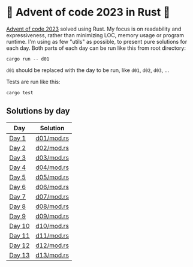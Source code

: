 # 🎄 Advent of code 2023 in Rust 🎄

[Advent of code 2023](https://adventofcode.com/2023) solved using Rust.
My focus is on readability and expressiveness, rather than minimizing LOC, memory usage or program runtime. I'm using as
few "utils" as possible, to present pure solutions for each day.
Both parts of each day can be run like this from root directory:

```shell
cargo run -- d01
```

`d01` should be replaced with the day to be run, like `d01`, `d02`, `d03`, ...

Tests are run like this:

```shell
cargo test
```

## Solutions by day

| Day                                            | Solution                                                                            |
|------------------------------------------------|-------------------------------------------------------------------------------------|
| [Day 1](https://adventofcode.com/2023/day/1)   | [d01/mod.rs](https://github.com/DaDom/advent_of_code_2023/blob/main/src/d01/mod.rs) |
| [Day 2](https://adventofcode.com/2023/day/2)   | [d02/mod.rs](https://github.com/DaDom/advent_of_code_2023/blob/main/src/d02/mod.rs) |
| [Day 3](https://adventofcode.com/2023/day/3)   | [d03/mod.rs](https://github.com/DaDom/advent_of_code_2023/blob/main/src/d03/mod.rs) |
| [Day 4](https://adventofcode.com/2023/day/4)   | [d04/mod.rs](https://github.com/DaDom/advent_of_code_2023/blob/main/src/d04/mod.rs) |
| [Day 5](https://adventofcode.com/2023/day/5)   | [d05/mod.rs](https://github.com/DaDom/advent_of_code_2023/blob/main/src/d05/mod.rs) |
| [Day 6](https://adventofcode.com/2023/day/6)   | [d06/mod.rs](https://github.com/DaDom/advent_of_code_2023/blob/main/src/d06/mod.rs) |
| [Day 7](https://adventofcode.com/2023/day/7)   | [d07/mod.rs](https://github.com/DaDom/advent_of_code_2023/blob/main/src/d07/mod.rs) |
| [Day 8](https://adventofcode.com/2023/day/8)   | [d08/mod.rs](https://github.com/DaDom/advent_of_code_2023/blob/main/src/d08/mod.rs) |
| [Day 9](https://adventofcode.com/2023/day/9)   | [d09/mod.rs](https://github.com/DaDom/advent_of_code_2023/blob/main/src/d09/mod.rs) |
| [Day 10](https://adventofcode.com/2023/day/10) | [d10/mod.rs](https://github.com/DaDom/advent_of_code_2023/blob/main/src/d10/mod.rs) |
| [Day 11](https://adventofcode.com/2023/day/11) | [d11/mod.rs](https://github.com/DaDom/advent_of_code_2023/blob/main/src/d11/mod.rs) |
| [Day 12](https://adventofcode.com/2023/day/12) | [d12/mod.rs](https://github.com/DaDom/advent_of_code_2023/blob/main/src/d12/mod.rs) |
| [Day 13](https://adventofcode.com/2023/day/13) | [d13/mod.rs](https://github.com/DaDom/advent_of_code_2023/blob/main/src/d13/mod.rs) |